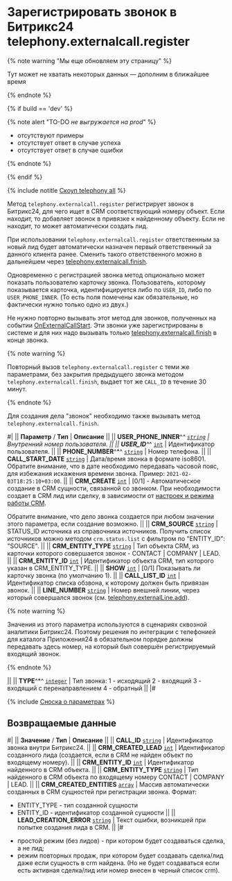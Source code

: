# Зарегистрировать звонок в Битрикс24 telephony.externalcall.register

{% note warning "Мы еще обновляем эту страницу" %}

Тут может не хватать некоторых данных — дополним в ближайшее время

{% endnote %}

{% if build == 'dev' %}

{% note alert "TO-DO _не выгружается на prod_" %}

- отсутствуют примеры
- отсутствует ответ в случае успеха
- отсутствует ответ в случае ошибки

{% endnote %}

{% endif %}

{% include notitle [Скоуп telephony all](./_includes/scope-telephony-all.md) %}

Метод `telephony.externalcall.register` регистрирует звонок в Битрикс24, для чего ищет в CRM соответствующий номеру объект. Если находит, то добавляет звонок в привязке к найденному объекту. Если не находит, то может автоматически создать лид.

При использовании `telephony.externalcall.register` ответственным за новый лид будет автоматически назначен первый ответственный за данного клиента ранее. Сменить такого ответственного можно в дальнейшем через [telephony.externalcall.finish](telephony-external-call-finish.md).

Одновременно с регистрацией звонка метод опционально может показать пользователю карточку звонка. Пользователь, которому показывается карточка, идентифицируется либо по `USER_ID`, либо по `USER_PHONE_INNER`. (То есть поля помечены как обязательные, но фактически нужно только одно из двух.)

Не нужно повторно вызывать этот метод для звонков, полученных на событии [OnExternalCallStart](./events/on-external-call-start.md). Эти звонки уже зарегистрированы в системе и для них надо вызывать только [telephony.externalcall.finish](telephony-external-call-finish.md) в конце звонка.

{% note warning %}

Повторный вызов `telephony.externalcall.register` с теми же параметрами, без закрытия предыдущего звонка методом `telephony.externalcall.finish`, выдает тот же `CALL_ID` в течение 30 минут.

{% endnote %}

Для создания дела "звонок" необходимо также вызывать метод `telephony.externalcall.finish`.

#|
|| **Параметр** / **Тип** | **Описание** ||
|| **USER_PHONE_INNER**^*^ 
[`string`](../data-types.md) | Внутренний номер пользователя. ||
|| **USER_ID**^*^ 
[`int`](../data-types.md) | Идентификатор пользователя. ||
|| **PHONE_NUMBER**^*^ 
[`string`](../data-types.md) | Номер телефона. ||
|| **CALL_START_DATE** 
[`string`](../data-types.md) | Дата/время звонка в формате iso8601. Обратите внимание, что в дате необходимо передавать часовой пояс, для избежания искажения времени звонка. Пример: `2021-02-03T18:25:10+03:00`. ||
|| **CRM_CREATE** 
[`int`](../data-types.md) | [0\/1] - Автоматическое создание в CRM сущности, связанной со звонком. При необходимости создает в CRM лид или сделку, в зависимости от [настроек и режима работы CRM](*mode).

 Обратите внимание, что дело звонка создается при любом значении этого параметра, если создание возможно. ||
|| **CRM_SOURCE** 
[`string`](../data-types.md) | STATUS_ID источника из справочника источников. Получить список источников можно методом `crm.status.list` с фильтром по "ENTITY_ID": "SOURCE". ||
|| **CRM_ENTITY_TYPE** 
[`string`](../data-types.md) | Тип объекта CRM, из карточки которого совершается звонок - CONTACT \| COMPANY \| LEAD. ||
|| **CRM_ENTITY_ID** 
[`int`](../data-types.md) | Идентификатор объекта CRM, тип которого указан в CRM_ENTITY_TYPE. ||
|| **SHOW** 
[`int`](../data-types.md) | [0/1] Показывать ли карточку звонка (по умолчанию 1). ||
|| **CALL_LIST_ID** 
[`int`](../data-types.md) | Идентификатор списка обзвона, к которому должен быть привязан звонок. ||
|| **LINE_NUMBER** 
[`string`](../data-types.md) | Номер внешней линии, через который совершался звонок (см. [telephony.externalLine.add](telephony-external-line-add.md)).

{% note warning %}

Значения из этого параметра используются в сценариях сквозной аналитики Битрикс24. Поэтому решения по интеграции с телефонией для каталога Приложения24 в обязательном порядке должны передавать здесь номер, на который был совершён регистрируемый входящий звонок. 

{% endnote %}

||
|| **TYPE**^*^ 
[`integer`](../data-types.md) | Тип звонка:
1 - исходящий
2 - входящий
3 - входящий с перенаправлением
4 - обратный ||
|#

{% include [Сноска о параметрах](../../_includes/required.md) %}

## Возвращаемые данные

#|
|| **Значение** / **Тип** | **Описание** ||
|| **CALL_ID** 
[`string`](../data-types.md) | Идентификатор звонка внутри Битрикс24. ||
|| **CRM_CREATED_LEAD** 
[`int`](../data-types.md) | Идентификатор созданного лида (создается, если в CRM не найден объект по входящему номеру). ||
|| **CRM_ENTITY_ID** 
[`int`](../data-types.md) | Идентификатор найденного в CRM объекта. ||
|| **CRM_ENTITY_TYPE** 
[`string`](../data-types.md) | Тип найденного в CRM объекта по входящему номеру CONTACT \| COMPANY \| LEAD. ||
|| **CRM_CREATED_ENTITIES** 
[`array`](../data-types.md) | Массив автоматически созданных в CRM сущностей при регистрации звонка. Формат:
- ENTITY_TYPE - тип созданной сущности
- ENTITY_ID - идентификатор созданной сущности ||
|| **LEAD_CREATION_ERROR** 
[`string`](../data-types.md) | Текст ошибки, возникшей при попытке создания лида в CRM. ||
|#

[*mode]: Существует: 
- простой режим (без лидов) - при котором будет создаваться сделка, а не лид;
- режим повторных продаж, при котором будет создавать сделка/лид даже если сущность в сrm найдена. (Но не будет создаваться если есть активная сделка/лид или номер внесен в черный список crm).
